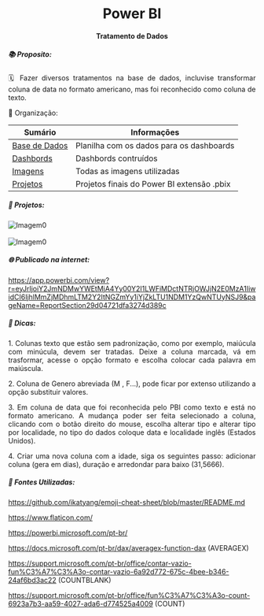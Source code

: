<h1 align="center">  Power BI </h1>

<h4 align="center"> Tratamento de Dados </h4>

<h5 align="left"> 📚 Proposito: </h5>

<p align="justify">🗓️ Fazer diversos tratamentos na base de dados, incluvise transformar coluna de data no formato americano, mas foi reconhecido como coluna de texto.</p>

📂 Organização:

| Sumário                                                      | Informações                                |
| ------------------------------------------------------------ | ------------------------------------------ |
| [Base   de Dados](https://github.com/fabiopedroza/PBI_Funcionarios_M03I/tree/master/BaseDados) | Planilha com os dados para os dashboards   |
| [Dashbords](https://github.com/fabiopedroza/PBI_Funcionarios_M03I/tree/master/Dashboards) | Dashbords contruídos                       |
| [Imagens](https://github.com/fabiopedroza/PBI_Funcionarios_M03I/tree/master/Imagens) | Todas as imagens utilizadas                |
| [Projetos](https://github.com/fabiopedroza/PBI_Funcionarios_M03I/tree/master/Projeto) | Projetos finais do Power BI extensão .pbix |


<h5 align="left"> 📱 Projetos: </h5>

![Imagem0](https://github.com/fabiopedroza/PBI_Funcionarios_M03I/tree/master/Dashboards/Contratações.png)
<br />
<br />
![Imagem0](PBI_Funcionarios_M03I/Dashboards/MapaDeContratações.png)


<h5 align="left"> 🌐 Publicado na internet: </h5>

https://app.powerbi.com/view?r=eyJrIjoiY2JmNDMwYWEtMjA4Yy00Y2I1LWFiMDctNTRjOWJjN2E0MzA1IiwidCI6IjhlMmZjMDhmLTM2Y2ItNGZmYy1iYjZkLTU1NDM1YzQwNTUyNSJ9&pageName=ReportSection29d04721dfa3274d389c




<h5 align="left"> 🔑 Dicas: </h5>

<p align="justify"> 1. Colunas texto que estão sem padronização, como por exemplo, maiúcula com minúcula, devem ser tratadas. Deixe a coluna marcada, vá em trasformar, acesse o opção formato e escolha colocar cada palavra em maiúscula. </p> 

<p align="justify"> 2. Coluna de Genero abreviada (M , F...), pode ficar por extenso utilizando a opção substituir valores. </p> 

<p align="justify"> 3. Em coluna de data que foi reconhecida pelo PBI como  texto e está no formato americano. A mudança poder ser feita selecionado a coluna, clicando com o botão direito do mouse, escolha alterar tipo e alterar tipo por localidade, no tipo do dados coloque data e localidade inglês (Estados Unidos).</p> 

<p align="justify"> 4. Criar uma nova coluna com a idade, siga os seguintes passo: adicionar coluna (gera em dias), duração e arredondar para baixo (31,5666).  </p>

<h5 align="left"> 📀 Fontes Utilizadas: </h5>

https://github.com/ikatyang/emoji-cheat-sheet/blob/master/README.md

https://www.flaticon.com/

https://powerbi.microsoft.com/pt-br/

https://docs.microsoft.com/pt-br/dax/averagex-function-dax (AVERAGEX)

https://support.microsoft.com/pt-br/office/contar-vazio-fun%C3%A7%C3%A3o-contar-vazio-6a92d772-675c-4bee-b346-24af6bd3ac22 (COUNTBLANK)

https://support.microsoft.com/pt-br/office/fun%C3%A7%C3%A3o-count-6923a7b3-aa59-4027-ada6-d774525a4009 (COUNT)







